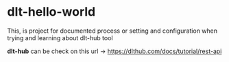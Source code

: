 # dlt-hello-world
This, is project for documented process or setting and configuration when trying and learning about dlt-hub tool

<b>dlt-hub</b> can be check on this url -> https://dlthub.com/docs/tutorial/rest-api
